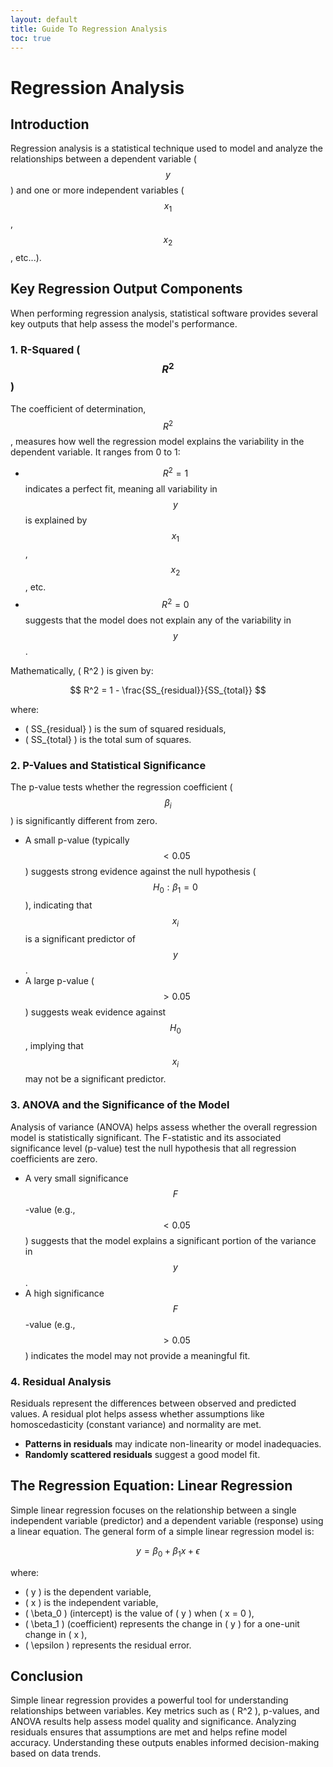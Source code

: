 ```yaml
---
layout: default
title: Guide To Regression Analysis
toc: true
---
```


# Regression Analysis

## Introduction
Regression analysis is a statistical technique used to model and analyze the relationships between a dependent variable ($$y$$) and one or more independent variables ($$x_1$$, $$x_2$$, etc...). 

## Key Regression Output Components
When performing regression analysis, statistical software provides several key outputs that help assess the model's performance.

### 1. **R-Squared ($$ R^2 $$)**
The coefficient of determination, $$ R^2 $$, measures how well the regression model explains the variability in the dependent variable. It ranges from 0 to 1:

- $$ R^2 = 1 $$ indicates a perfect fit, meaning all variability in $$ y $$ is explained by $$ x_1 $$, $$x_2$$, etc.
- $$ R^2 = 0 $$ suggests that the model does not explain any of the variability in $$ y $$.


Mathematically, \( R^2 \) is given by:

$$
R^2 = 1 - \frac{SS_{residual}}{SS_{total}}
$$

where:
- \( SS_{residual} \) is the sum of squared residuals,
- \( SS_{total} \) is the total sum of squares.

### 2. **P-Values and Statistical Significance**
The p-value tests whether the regression coefficient ($$ \beta_i $$) is significantly different from zero.

- A small p-value (typically $$ < 0.05 $$) suggests strong evidence against the null hypothesis ($$ H_0: \beta_1 = 0 $$), indicating that $$ x_i $$ is a significant predictor of $$ y $$.
- A large p-value ($$ > 0.05 $$) suggests weak evidence against $$ H_0 $$, implying that $$ x_i $$ may not be a significant predictor.

### 3. **ANOVA and the Significance of the Model**
Analysis of variance (ANOVA) helps assess whether the overall regression model is statistically significant. The F-statistic and its associated significance level (p-value) test the null hypothesis that all regression coefficients are zero.

- A very small significance $$ F $$-value (e.g., $$ < 0.05 $$) suggests that the model explains a significant portion of the variance in $$ y $$.
- A high significance $$ F $$-value (e.g., $$ > 0.05 $$) indicates the model may not provide a meaningful fit.

### 4. **Residual Analysis**
Residuals represent the differences between observed and predicted values. A residual plot helps assess whether assumptions like homoscedasticity (constant variance) and normality are met.

- **Patterns in residuals** may indicate non-linearity or model inadequacies.
- **Randomly scattered residuals** suggest a good model fit.



## The Regression Equation: Linear Regression
Simple linear regression focuses on the relationship between a single independent variable (predictor) and a dependent variable (response) using a linear equation. The general form of a simple linear regression model is:

$$
y = \beta_0 + \beta_1 x + \epsilon
$$

where:
- \( y \) is the dependent variable,
- \( x \) is the independent variable,
- \( \beta_0 \) (intercept) is the value of \( y \) when \( x = 0 \),
- \( \beta_1 \) (coefficient) represents the change in \( y \) for a one-unit change in \( x \),
- \( \epsilon \) represents the residual error.


## Conclusion
Simple linear regression provides a powerful tool for understanding relationships between variables. Key metrics such as \( R^2 \), p-values, and ANOVA results help assess model quality and significance. Analyzing residuals ensures that assumptions are met and helps refine model accuracy. Understanding these outputs enables informed decision-making based on data trends.
